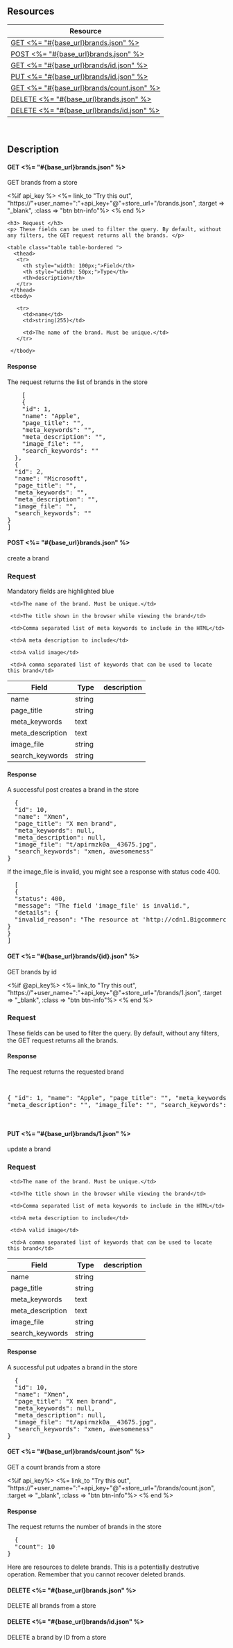 ## Resources
<table class="table table-bordered ">
  <thead>
   <tr>
     <th>Resource</th>
   </tr>
 </thead>
 <tbody>
   <tr>
     <td><a href="#brands_r1"><span class="label label-info">GET </span> <%= "#{base_url}brands.json" %></a></td>
     
   </tr>
   <tr>
     <td><a href="#brands_r2"><span class="label label-success">POST </span> <%= "#{base_url}brands.json" %></a></td>
     
   </tr>
   <tr>
     <td><a href="#brands_r3"><span class="label label-info">GET </span> <%= "#{base_url}brands/id.json" %></a></td>
     
   </tr>
   <tr>
     <td><a href="#brands_r4"><span class="label label-warning">PUT </span> <%= "#{base_url}brands/id.json" %></a></td>
     
   </tr>
   <tr>
     <td><a href="#brands_r5"><span class="label label-info">GET </span> <%= "#{base_url}brands/count.json" %></a></td>
     
   </tr>
   <tr>
     <td><a href="#brands_r6"><span class="label label-important">DELETE </span> <%= "#{base_url}brands.json" %></a></td>
     
   </tr>
   <tr>
     <td><a href="#brands_r7"><span class="label label-important">DELETE </span> <%= "#{base_url}brands/id.json" %></a></td>
     
   </tr>
   
 </tbody>
</table>
   
   
   
   <br/>
   <h2>Description</h3>
    <h4 id="brands_r1"><span class="label label-info">GET </span> <%= "#{base_url}brands.json" %></h4>
    <p>GET brands from a store</p>
    <%if api_key %>
    <%= link_to "Try this out", "https://"+user_name+":"+api_key+"@"+store_url+"/brands.json", :target => "_blank", :class => "btn btn-info"%>
    <% end %>
    <!-- <h4>{GET,PUT,DELETE} store/api/v2/brands/id.json</h4> -->

    <h3> Request </h3>
    <p> These fields can be used to filter the query. By default, without any filters, the GET request returns all the brands. </p>

    <table class="table table-bordered ">
      <thead>
       <tr>
         <th style="width: 100px;">Field</th>
         <th style="width: 50px;">Type</th>
         <th>description</th>
       </tr>
     </thead>
     <tbody>
       
       <tr>
         <td>name</td>
         <td>string(255)</td>
         
         <td>The name of the brand. Must be unique.</td>
       </tr>
       
     </tbody>
   </table>
   <h4> Response </h4>
   
   <p> The request returns the list of brands in the store </p>
   <pre class="prettyprint">
    [
    {
    "id": 1,
    "name": "Apple",
    "page_title": "",
    "meta_keywords": "",
    "meta_description": "",
    "image_file": "",
    "search_keywords": ""
  },
  {
  "id": 2,
  "name": "Microsoft",
  "page_title": "",
  "meta_keywords": "",
  "meta_description": "",
  "image_file": "",
  "search_keywords": ""
}
]
</pre>


<h4 id="brands_r2"><span class="label label-success">POST </span> <%= "#{base_url}brands.json" %></h4>
<p>create a brand</p>

<h3> Request </h3>
<p> Mandatory fields are highlighted blue </p>

<table class="table table-bordered">
  <thead>
   <tr>
     <th style="width: 100px;">Field</th>
     <th style="width: 50px;">Type</th>
     <th>description</th>
   </tr>
 </thead>
 <tbody>
   
   <tr class="mandatory">
     <td >name</td>
     <td>string</td>
     
     <td>The name of the brand. Must be unique.</td>
   </tr>
   <tr>
     <td>page_title</td>
     <td>string</td>
     
     <td>The title shown in the browser while viewing the brand</td>
   </tr>
   <tr>
     <td>meta_keywords</td>
     <td>text</td>
     
     <td>Comma separated list of meta keywords to include in the HTML</td>
   </tr>
   <tr>
     <td>meta_description</td>
     <td>text</td>
     
     <td>A meta description to include</td>
   </tr>
   <tr class="mandatory">
     <td >image_file</td>
     <td>string</td>
     
     <td>A valid image</td>
   </tr>
   <tr>
     <td>search_keywords</td>
     <td>string</td>
     
     <td>A comma separated list of keywords that can be used to locate this brand</td>
   </tr>
   
 </tbody>
</table>
<h4> Response </h4>
<p> A successful post creates a brand in the store </p>
<pre class="prettyprint">
  {
  "id": 10,
  "name": "Xmen",
  "page_title": "X men brand",
  "meta_keywords": null,
  "meta_description": null,
  "image_file": "t/apirmzk0a__43675.jpg",
  "search_keywords": "xmen, awesomeness"
}
</pre>
<p> If the image_file is invalid, you might see a response with status code 400. </p>
<pre class="prettyprint">
  [
  {
  "status": 400,
  "message": "The field 'image_file' is invalid.",
  "details": {
  "invalid_reason": "The resource at 'http://cdn1.Bigcommerce.com/server800/1vbhafz/products/28/images/6/overview_hero__21040.1349822426.1280.1280.jpg' could not be downloaded and may be invalid."
}
}
]
</pre>
<h4 id="brands_r3"><span class="label label-info">GET </span> <%= "#{base_url}brands/{id}.json" %></h4>
<p>GET brands by id</p>
<%if @api_key%>
<%= link_to "Try this out", "https://"+user_name+":"+api_key+"@"+store_url+"/brands/1.json", :target => "_blank", :class => "btn btn-info"%>
<% end %>
<!-- <h4>{GET,PUT,DELETE} store/api/v2/brands/id.json</h4> -->

<h3> Request </h3>
<p> These fields can be used to filter the query. By default, without any filters, the GET request returns all the brands. </p>

<h4> Response </h4>


<p> The request returns the requested brand </p>
<pre class="prettyprint">
  
  {
  "id": 1,
  "name": "Apple",
  "page_title": "",
  "meta_keywords": "",
  "meta_description": "",
  "image_file": "",
  "search_keywords": ""
}

</pre>
<h4 id="brands_r4"><span class="label label-warning">PUT </span> <%= "#{base_url}brands/1.json" %></h4>
<p>update a brand</p>

<h3> Request </h3>


<table class="table table-bordered">
  <thead>
   <tr>
     <th style="width: 100px;">Field</th>
     <th style="width: 50px;">Type</th>
     <th>description</th>
   </tr>
 </thead>
 <tbody>
   
   <tr class="">
     <td >name</td>
     <td>string</td>
     
     <td>The name of the brand. Must be unique.</td>
   </tr>
   <tr>
     <td>page_title</td>
     <td>string</td>
     
     <td>The title shown in the browser while viewing the brand</td>
   </tr>
   <tr>
     <td>meta_keywords</td>
     <td>text</td>
     
     <td>Comma separated list of meta keywords to include in the HTML</td>
   </tr>
   <tr>
     <td>meta_description</td>
     <td>text</td>
     
     <td>A meta description to include</td>
   </tr>
   <tr class="">
     <td >image_file</td>
     <td>string</td>
     
     <td>A valid image</td>
   </tr>
   <tr>
     <td>search_keywords</td>
     <td>string</td>
     
     <td>A comma separated list of keywords that can be used to locate this brand</td>
   </tr>
   
 </tbody>
</table>
<h4> Response </h4>
<p> A successful put udpates a brand in the store </p>
<pre class="prettyprint">
  {
  "id": 10,
  "name": "Xmen",
  "page_title": "X men brand",
  "meta_keywords": null,
  "meta_description": null,
  "image_file": "t/apirmzk0a__43675.jpg",
  "search_keywords": "xmen, awesomeness"
}
</pre>

<h4 id="brands_r5"><span class="label label-info">GET </span> <%= "#{base_url}brands/count.json" %></h4>
<p>GET a count brands from a store</p>
<%if api_key%>
<%= link_to "Try this out", "https://"+user_name+":"+api_key+"@"+store_url+"/brands/count.json", :target => "_blank", :class => "btn btn-info"%>
<% end %>
<!-- <h4>{GET,PUT,DELETE} store/api/v2/brands/id.json</h4> -->


<h4> Response </h4>


<p> The request returns the number of brands in the store </p>
<pre class="prettyprint">
  {
  "count": 10
}
</pre>
<p> Here are resources to delete brands. This is a potentially destrutive operation. Remember that you cannot recover deleted brands. </p>
<h4 id="brands_r6"><span class="label label-important">DELETE </span> <%= "#{base_url}brands.json" %></h4>
<p>DELETE all brands from a store</p>
<h4 id="brands_r7"><span class="label label-important">DELETE </span> <%= "#{base_url}brands/id.json" %></h4>
<p>DELETE a brand by ID from a store</p>